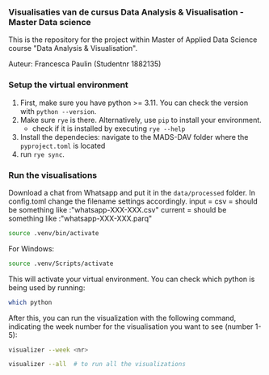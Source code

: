 ### Visualisaties van de cursus Data Analysis & Visualisation - Master Data science


This is the repository for the project within Master of Applied Data Science course "Data Analysis & Visualisation".

Auteur: Francesca Paulin (Studentnr 1882135)

### Setup the virtual environment
1. First, make sure you have python >= 3.11. You can check the version with `python --version`.
2. Make sure `rye` is there. Alternatively, use `pip` to install your environment.
    - check if it is installed by executing `rye --help`
3. Install the dependecies: navigate to the MADS-DAV folder where the `pyproject.toml` is located 
4. run `rye sync`.


### Run the visualisations

Download a chat from Whatsapp and put it in the `data/processed` folder.
In config.toml change the filename settings accordingly. 
input = <name of the source file>
csv = <name of the csv file> should be something like :"whatsapp-XXX-XXX.csv"
current = <name of the parq file> should be something like :"whatsapp-XXX-XXX.parq"

```bash
source .venv/bin/activate
```
For Windows:

```bash
source .venv/Scripts/activate
```

This will activate your virtual environment.
You can check which python is being used by running:
```bash
which python
```

After this, you can run the visualization with the following command, indicating the week number for the visualisation you want to see (number 1-5):

```bash
visualizer --week <nr>
```

```bash
visualizer --all  # to run all the visualizations
```
